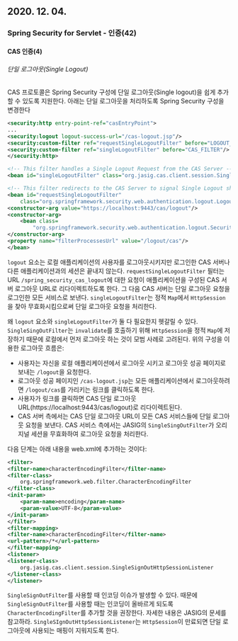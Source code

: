 ## 2020. 12. 04.

### Spring Security for Servlet - 인증(42)

#### CAS 인증(4)

###### 단일 로그아웃(Single Logout)

CAS 프로토콜은 Spring Security 구성에 단일 로그아웃(Single logout)을 쉽게 추가할 수 있도록 지원한다. 아래는 단일 로그아웃을 처리하도록 Spring Security 구성을 변경한다

```xml
<security:http entry-point-ref="casEntryPoint">
...
<security:logout logout-success-url="/cas-logout.jsp"/>
<security:custom-filter ref="requestSingleLogoutFilter" before="LOGOUT_FILTER"/>
<security:custom-filter ref="singleLogoutFilter" before="CAS_FILTER"/>
</security:http>

<!-- This filter handles a Single Logout Request from the CAS Server -->
<bean id="singleLogoutFilter" class="org.jasig.cas.client.session.SingleSignOutFilter"/>

<!-- This filter redirects to the CAS Server to signal Single Logout should be performed -->
<bean id="requestSingleLogoutFilter"
    class="org.springframework.security.web.authentication.logout.LogoutFilter">
<constructor-arg value="https://localhost:9443/cas/logout"/>
<constructor-arg>
    <bean class=
        "org.springframework.security.web.authentication.logout.SecurityContextLogoutHandler"/>
</constructor-arg>
<property name="filterProcessesUrl" value="/logout/cas"/>
</bean>
```

`logout` 요소는 로컬 애플리케이션의 사용자를 로그아웃시키지만 로그인한 CAS 서버나 다른 애플리케이션과의 세션은 끝내지 않는다. `requestSingleLogoutFilter` 필터는 URL `/spring_security_cas_logout`에 대한 요청이 애플리케이션을 구성된 CAS 서버 로그아웃 URL로 리다이렉트하도록 한다. 그 다음 CAS 서버는 단일 로그아웃 요청을 로그인한 모든 서비스로 보낸다. `singleLogoutFilter`는 정적 `Map`에서 `HttpSession`을 찾아 무효화시킴으로써 단일 로그아웃 요청을 처리한다.

왜 `logout` 요소와 `singleLogoutFilter`가 둘 다 필요한지 헷갈릴 수 있다. `SingleSingOutFilter`는 `invalidate`를 호출하기 위해 `HttpSession`을 정적 `Map`에 저장하기 때문에 로컬에서 먼저 로그아웃 하는 것이 모범 사례로 고려된다. 위의 구성을 이용한 로그아웃 흐름은:

* 사용자는 자신을 로컬 애플리케이션에서 로그아웃 시키고 로그아웃 성공 페이지로 보내는 `/logout`을 요청한다.
* 로그아웃 성공 페이지인 `/cas-logout.jsp`는 모든 애플리케이션에서 로그아웃하려면 `/logout/cas`를 가리키는 링크를 클릭하도록 한다.
* 사용자가 링크를 클릭하면 CAS 단일 로그아웃 URL(https://localhost:9443/cas/logout)로 리다이렉트된다.
* CAS 서버 측에서는 CAS 단일 로그아웃 URL이 모든 CAS 서비스들에 단일 로그아웃 요청을 보낸다. CAS 서비스 측에서는 JASIG의 `SingleSingOutFilter`가 오리지널 세션을 무효화하여 로그아웃 요청을 처리한다.

다음 단계는 아래 내용을 web.xml에 추가하는 것이다:

```xml
<filter>
<filter-name>characterEncodingFilter</filter-name>
<filter-class>
    org.springframework.web.filter.CharacterEncodingFilter
</filter-class>
<init-param>
    <param-name>encoding</param-name>
    <param-value>UTF-8</param-value>
</init-param>
</filter>
<filter-mapping>
<filter-name>characterEncodingFilter</filter-name>
<url-pattern>/*</url-pattern>
</filter-mapping>
<listener>
<listener-class>
    org.jasig.cas.client.session.SingleSignOutHttpSessionListener
</listener-class>
</listener>
```

`SingleSignOutFilter`를 사용할 때 인코딩 이슈가 발생할 수 있다. 때문에 `SingleSignOutFilter`를 사용할 때는 인코딩이 올바르게 되도록 `CharacterEncodingFilter`를 추가할 것을 권장한다. 자세한 내용은 JASIG의 문세를 참고하라. `SingleSIgnOutHttpSessionListener`는 `HttpSession`이 만료되면 단일 로그아웃에 사용되는 매핑이 지워지도록 한다.